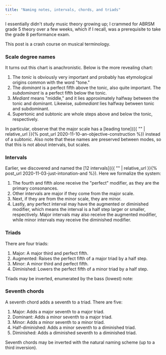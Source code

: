 ```yaml
---
title: "Naming notes, intervals, chords, and triads"
---
```


I essentially didn't study music theory growing up; I crammed for ABRSM grade 5 theory over a few weeks, which if I recall, was a prerequisite to take the grade 8 performance exam.

This post is a crash course on musical terminology.

### Scale degree names

<div id="scale"></div>
<script>
makeInteractive("scale", `
X:1
K:C
L: 1/4
Q:1/4=60
CDEFGAB
w: tonic supertonic mediant subdominant dominant submediant leading~tone
`);
D('scale').style.display = "none";
</script>

It turns out this chart is anachronistic. Below is the more revealing chart:

<div id="scale2"></div>
<script>
makeInteractive("scale2", `
X:1
K:C
L: 1/4
Q:1/4=60
C[D_B,][EA,][GF,]
w: tonic supertonic/subtonic mediant/submediant dominant/subdominant
`);
D('scale2').style.display = "none";
</script>


1. The _tonic_ is obviously very important and probably has etymological origins common with the word "tone."
2. The _dominant_ is a perfect fifth above the tonic, also quite important. The _subdominant_ is a perfect fifth below the tonic.
3. _Mediant_ means "middle," and it lies approximately halfway between the tonic and dominant. Likewise, _submediant_ lies halfway between tonic and subdominant.
4. Supertonic and subtonic are whole steps above and below the tonic, respectively.

In particular, observe that the major scale has a [leading tone]({{ "" | relative_url }}{% post_url 2020-11-10-an-objective-construction %}) instead of a subtonic. Also note that these names are preserved between modes, so that this is not about intervals, but scales.

### Intervals

Earlier, we discovered and named the [12 intervals]({{ "" | relative_url }}{% post_url 2020-11-03-just-intonation-and %}). Here we formalize the system:

1. The fourth and fifth alone receive the "perfect" modifier, as they are the primary consonances.
2. Other intervals are major if they come from the major scale.
3. Next, if they are from the minor scale, they are minor.
4. Lastly, any perfect interval may have the augmented or diminished modifier, which means the interval is a half step larger or smaller, respectively. Major intervals may also receive the augmented modifier, while minor intervals may receive the diminished modifier.

### Triads

There are four triads:

1. Major: A major third and perfect fifth.
2. Augmented: Raises the perfect fifth of a major triad by a half step.
3. Minor: A minor third and perfect fifth.
4. Diminished: Lowers the perfect fifth of a minor triad by a half step.

<div id="scale3"></div>
<script>
makeInteractive("scale3", `
X:1
K:C
L: 1/4
Q:1/4=60
  [CEG}|[CE^G]|[C_EG]|[C_E_G]|
w: major augmented minor diminished~
`);
</script>

Triads may be inverted, enumerated by the bass (lowest) note:
<div id="scale4"></div>
<script>
makeInteractive("scale4", `
X:1
K:C
L: 1/4
Q:1/4=60
  [CEG}|[C'EG]|[CEG,]|
w: root~position first~inversion second~inversion
`);
</script>

### Seventh chords

A seventh chord adds a seventh to a triad. There are five:

1. Major: Adds a major seventh to a major triad.
2. Dominant: Adds a minor seventh to a major triad.
3. Minor: Adds a minor seventh to a minor triad.
4. Half-diminished: Adds a minor seventh to a diminished triad.
5. Diminished: Adds a diminished seventh to a diminished triad.

Seventh chords may be inverted with the natural naming scheme (up to a third inversion).

